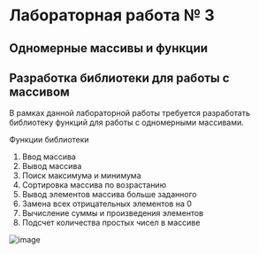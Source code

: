 <h1>Лабораторная работа № 3</h1>

<h2>Одномерные массивы и функции</h2>
<h2>Разработка библиотеки для работы с массивом</h2>

В рамках данной лабораторной работы требуется разработать библиотеку функций для работы с одномерными массивами.

Функции библиотеки
1.	Ввод массива
2.	Вывод массива
3.	Поиск максимума и минимума
4.	Сортировка массива по возрастанию
5.	Вывод элементов массива больше заданного
6.	Замена всех отрицательных элементов на 0
7.	Вычисление суммы и произведения элементов
8.	Подсчет количества простых чисел в массиве

![image](https://github.com/user-attachments/assets/748c608e-03a8-4b46-9904-95bc1fa27fc7)
